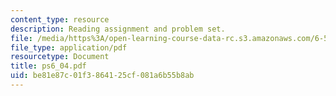 ```yaml
---
content_type: resource
description: Reading assignment and problem set.
file: /media/https%3A/open-learning-course-data-rc.s3.amazonaws.com/6-541j-speech-communication-spring-2004/be81e87c01f3864125cf081a6b55b8ab_ps6_04.pdf
file_type: application/pdf
resourcetype: Document
title: ps6_04.pdf
uid: be81e87c-01f3-8641-25cf-081a6b55b8ab
---
```

